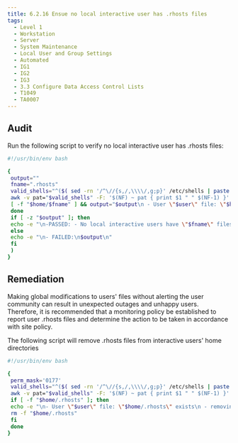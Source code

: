 ```yaml
---
title: 6.2.16 Ensue no local interactive user has .rhosts files
tags:
  - Level 1
  - Workstation
  - Server
  - System Maintenance
  - Local User and Group Settings
  - Automated
  - IG1
  - IG2
  - IG3
  - 3.3 Configure Data Access Control Lists
  - T1049
  - TA0007
---
```


## Audit
Run the following script to verify no local interactive user has .rhosts files:
```bash linenums="1"
#!/usr/bin/env bash

{
 output=""
 fname=".rhosts"
 valid_shells="^($( sed -rn '/^\//{s,/,\\\\/,g;p}' /etc/shells | paste -s -d '|' - ))$"
 awk -v pat="$valid_shells" -F: '$(NF) ~ pat { print $1 " " $(NF-1) }' /etc/passwd | (while read -r user home; do
 [ -f "$home/$fname" ] && output="$output\n - User \"$user\" file: \"$home/$fname\" exists"
 done
 if [ -z "$output" ]; then
 echo -e "\n-PASSED: - No local interactive users have \"$fname\" files in their home directory\n"
 else
 echo -e "\n- FAILED:\n$output\n"
 fi
 )
}
```

## Remediation
Making global modifications to users' files without alerting the user community can result in unexpected outages and unhappy users. Therefore, it is recommended that a monitoring policy be established to report user .rhosts files and determine the action to be taken in accordance with site policy.

The following script will remove .rhosts files from interactive users' home directories
```bash linenums="1"
#!/usr/bin/env bash

{
 perm_mask='0177'
 valid_shells="^($( sed -rn '/^\//{s,/,\\\\/,g;p}' /etc/shells | paste -s -d '|' - ))$"
 awk -v pat="$valid_shells" -F: '$(NF) ~ pat { print $1 " " $(NF-1) }' /etc/passwd | while read -r user home; do
 if [ -f "$home/.rhosts" ]; then
 echo -e "\n- User \"$user\" file: \"$home/.rhosts\" exists\n - removing file: \"$home/.rhosts\"\n"
 rm -f "$home/.rhosts"
 fi
 done
}
```
